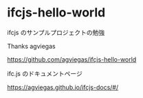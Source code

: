 # ifcjs-hello-world

ifcjs のサンプルプロジェクトの勉強

Thanks agviegas

https://github.com/agviegas/ifcjs-hello-world

ifc.js のドキュメントページ

https://agviegas.github.io/ifcjs-docs/#/

